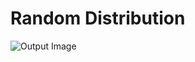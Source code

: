 # Random Distribution

![Output Image](https://raw.githubusercontent.com/susancalvin/creativecode-of/master/random_dist/img.png)
